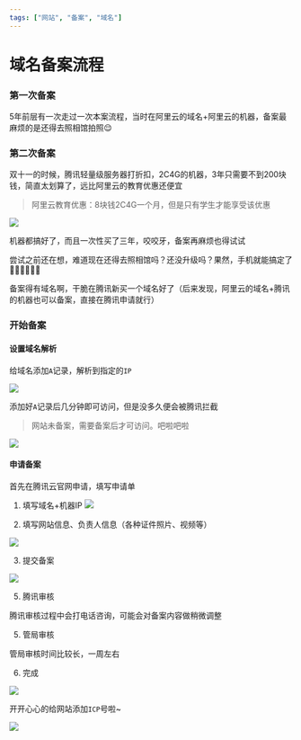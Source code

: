 ```yaml
---
tags: ["网站", "备案", "域名"]
---
```


# 域名备案流程


### 第一次备案
5年前层有一次走过一次本案流程，当时在阿里云的域名+阿里云的机器，备案最麻烦的是还得去照相馆拍照😌


### 第二次备案

双十一的时候，腾讯轻量级服务器打折扣，2C4G的机器，3年只需要不到200块钱，简直太划算了，远比阿里云的教育优惠还便宜



> 阿里云教育优惠：8块钱2C4G一个月，但是只有学生才能享受该优惠


![](https://fudongdong-statics.oss-cn-beijing.aliyuncs.com/images/20211118/1488e183525d43b29dea72e8c109d898.png?x-oss-process=image/resize,w_800/quality,q_80)


机器都搞好了，而且一次性买了三年，咬咬牙，备案再麻烦也得试试

尝试之前还在想，难道现在还得去照相馆吗？还没升级吗？果然，手机就能搞定了✌🏻✌🏻✌🏻

备案得有域名啊，干脆在腾讯新买一个域名好了（后来发现，阿里云的域名+腾讯的机器也可以备案，直接在腾讯申请就行）

### 开始备案


#### 设置域名解析

给域名添加`A`记录，解析到指定的`IP`

![](https://fudongdong-statics.oss-cn-beijing.aliyuncs.com/images/20211118/d1459dc3cfff4245a69e56313c971c06.png?x-oss-process=image/resize,w_800/quality,q_80)

添加好`A`记录后几分钟即可访问，但是没多久便会被腾讯拦截

> 网站未备案，需要备案后才可访问。吧啦吧啦

![](https://fudongdong-statics.oss-cn-beijing.aliyuncs.com/images/20211118/b59037b763374238bbcd728ecfc42f3d.png?x-oss-process=image/resize,w_800/quality,q_80)


#### 申请备案

首先在腾讯云官网申请，填写申请单

1. 填写域名+机器IP
![](https://fudongdong-statics.oss-cn-beijing.aliyuncs.com/images/20211118/9312a62bdba041369f5ac594ea98600d.png?x-oss-process=image/resize,w_800/quality,q_80)

2. 填写网站信息、负责人信息（各种证件照片、视频等）

![](https://fudongdong-statics.oss-cn-beijing.aliyuncs.com/images/20211118/70c7e88bd2324ae98cfa10b93d98e25d.png?x-oss-process=image/resize,w_800/quality,q_80)


3. 提交备案

![](https://fudongdong-statics.oss-cn-beijing.aliyuncs.com/images/20211118/2be227120a4c4c4c9297c23f1d2c3220.png?x-oss-process=image/resize,w_800/quality,q_80)


5. 腾讯审核

腾讯审核过程中会打电话咨询，可能会对备案内容做稍微调整


5. 管局审核

管局审核时间比较长，一周左右

6. 完成

![](https://fudongdong-statics.oss-cn-beijing.aliyuncs.com/images/20211118/24b53e282d024fe2a7d09531f79bed54.png?x-oss-process=image/resize,w_800/quality,q_80)

开开心心的给网站添加`ICP`号啦~

![](https://fudongdong-statics.oss-cn-beijing.aliyuncs.com/images/20211118/079473f9753c46928ac1beafea3032d0.png?x-oss-process=image/resize,w_800/quality,q_80)






